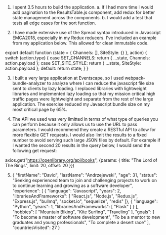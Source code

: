1. I spent 3.5 hours to build the application.
   a. If I had more time I would add pagination to the ResultsTable.js component, add redux for better state management across the components.
   b. I would add a test that tests all edge cases for the sort function.

2. I have made extensive use of the Spread syntax introduced in Javascript EMCA2018, especially in my Redux reducers. I've included an example from my application below. This allowed for clean immutable code.

export default function (state = { Channels: [], SiteStyle: {} }, action) {
switch (action.type) {
case SET_CHANNELS:
return { ...state, Channels: action.payload };
case SET_SITE_STYLE:
return { ...state, SiteStyle: action.payload };
default:
return state;
}
}

3. I built a very large application at Eventscape, so I used webpack-bundle-analyzer to analyze where I can reduce the javascript file size sent to clients by lazy loading. I replaced libraries with lightweight libraries and implemented lazy loading so that my mission critical high traffic pages were lightweight and separate from the rest of the large application. The exercise reduced my Javascript bundle size on my most critical page by 65%.

4. The API we used was very limitted in terms of what type of queries you can perform because it only allows us to use the URL to pass parameters. I would recommend they create a RESTful API to allow for more flexible GET requests. I would also limit the results to a fixed number to avoid serving such large JSON files by default. For example if I wanted the second 20 results in the query below, I would send the following get request:

axios.get("https://openlibrary.org/api/books", {params: { title: "The Lord of The Rings", limit: 20, offset: 20 }})

5. {
   "firstName": "David",
   "lastName": "Andrzejewski",
   "age": 31,
   "status": "Seeking experienced team to join and challenging projects to work on to continue learning and growing as a software developer",
   "experience": [
   {
   "language": "Javascript",
   "years": 2,
   "librariesAndFrameworks": [
   "React.js",
   "Node.js",
   "Redux.js",
   "Express.js",
   "bullmq",
   "socket.io",
   "sequelize",
   "redis"
   ]},
   {
   "language": "Python",
   "years": 1,
   "librariesAndFrameworks": [
   "Flask"
   ]
   }
   ],
   "hobbies": [
   "Mountain Biking",
   "Kite Surfing",
   "Traveling"
   ],
   "goals": [
   "To become a master of software development",
   "To be a mentor to new graduates and young professionals",
   "To complete a desert race"
   ],
   "countriesVisited": 27
   }
